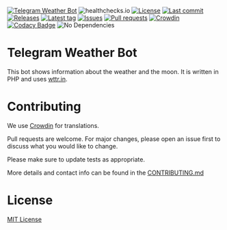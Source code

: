 [![Telegram Weather Bot](https://img.shields.io/badge/Telegram-Bot-blue?logo=telegram)](https://t.me/wttr_telegram_bot)
![healthchecks.io](https://img.shields.io/endpoint?label=Weather%20Bot&style=flat-square&url=https://healthchecks.io/badge/396c7d03-faf7-4562-9f83-1194d0/uZQETvaS-2/WeatherBot.shields)
[![License](https://img.shields.io/github/license/Crazy-Marvin/WeatherTelegramBot)](https://github.com/Crazy-Marvin/WeatherTelegramBot/blob/master/LICENSE)
[![Last commit](https://img.shields.io/github/last-commit/Crazy-Marvin/WeatherTelegramBot.svg?style=flat)](https://github.com/Crazy-Marvin/WeatherTelegramBot/commits)
[![Releases](https://img.shields.io/github/downloads/Crazy-Marvin/WeatherTelegramBot/total.svg?style=flat)](https://github.com/Crazy-Marvin/WeatherTelegramBot/releases)
[![Latest tag](https://img.shields.io/github/tag/Crazy-Marvin/WeatherTelegramBot.svg?style=flat)](https://github.com/Crazy-Marvin/WeatherTelegramBot/tags)
[![Issues](https://img.shields.io/github/issues/Crazy-Marvin/WeatherTelegramBot.svg?style=flat)](https://github.com/Crazy-Marvin/WeatherTelegramBot/issues)
[![Pull requests](https://img.shields.io/github/issues-pr/Crazy-Marvin/WeatherTelegramBot.svg?style=flat)](https://github.com/Crazy-Marvin/WeatherTelegramBot/pulls)
[![Crowdin](https://badges.crowdin.net/WeatherTelegramBot/localized.svg)](https://crowdin.com/project/WeatherTelegramBot)
[![Codacy Badge](https://api.codacy.com/project/badge/Grade/7ae5f852725f409087975f2412adbe0b)](https://www.codacy.com/gh/Crazy-Marvin/WeatherTelegramBot?utm_source=github.com&amp;utm_medium=referral&amp;utm_content=Crazy-Marvin/WeatherTelegramBot&amp;utm_campaign=Badge_Grade)
![No Dependencies](https://img.shields.io/badge/Dependencies-None-brightgreenChat)


# Telegram Weather Bot

This bot shows information about the weather and the moon.
It is written in PHP and uses [wttr.in](https://wttr.in/).

# Contributing

We use [Crowdin](https://crowdin.com/project/WeatherTelegramBot) for translations.

Pull requests are welcome. For major changes, please open an issue first to discuss what you would like to change.

Please make sure to update tests as appropriate.

More details and contact info can be found in the [CONTRIBUTING.md](https://github.com/Crazy-Marvin/WeatherTelegramBot/blob/master/.github/CONTRIBUTING.md)

# License

[MIT License](https://choosealicense.com/licenses/mit/)
